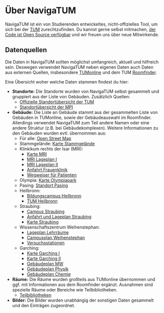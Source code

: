 # Über NavigaTUM

NavigaTUM ist ein von Studierenden entwickeltes, nicht-offizielles Tool, um sich bei der
[TUM](https://tum.de) zurechtzufinden.
Du kannst gerne selbst mitmachen, [der Code ist Open Source verfügbar](https://github.com/TUM-Dev/navigatum) und wir freuen uns über neue Mitwirkende.

## Datenquellen
Die Daten in NavigaTUM sollten möglichst umfangreich, aktuell und hilfreich sein.
Deswegen verwendet NavigaTUM neben eigenen Daten auch Daten aus externen Quellen,
insbesondere [TUMonline](https://campus.tum.de) und dem
TUM [Roomfinder](https://portal.mytum.de/campus/roomfinder).

Eine Übersicht woher welche Daten stammen findest du hier:

- **Standorte:** Die Standorte wurden von NavigaTUM selbst gesammelt und gruppiert aus der Liste von Gebäuden. Zusätzlich Quellen:
    - [Offizielle Standortübersicht der TUM](https://www.tum.de/die-tum/die-universitaet/standorte)
    - [Standortübersicht der MPI](https://mpi.fs.tum.de/neu-an-der-tum/standorte/)
- **Gebäude:** Die Liste an Gebäude stammt aus der gesammelten Liste von Gebäuden in TUMonline, sowie der Gebäudeauswahl im Roomfinder. Allerdings verwendet NavigaTUM zum Teil andere Namen oder eine andere Struktur (z.B. bei Gebäudekomplexen). Weitere Informationen zu den Gebäuden wurden evtl. übernommen aus:
    - Für alle: [Open Street Map](https://www.openstreetmap.org)
    - Stammgelände: [Karte Stammgelände](https://portal.mytum.de/campus/stammgelaende/TUM_Campus_Muenchen_klein)
    - Klinkikum rechts der Isar (MRI):
        - [Karte MRI](https://portal.mytum.de/campus/rechts_der_isar/mri)
        - [MRI Lageplan I](https://www.mri.tum.de/lageplaene-und-wegweiser)
        - [MRI Lageplan II](http://www.imi-muenchen.de/fileadmin/user_upload/pdf/MRI_Lageplan.pdf)
        - [Anfahrt Frauenklinik](http://www.frauenklinik.med.tum.de/inhalt/anfahrt)
        - [Wegweiser für Patienten](https://www.mri.tum.de/sites/default/files/seiten/wegweiser_patienten_ambulant_20200312_web.pdf)
    - Olympia: [Karte Olympiapark](https://portal.mytum.de/campus/olympiapark/olympiapark)
    - Pasing: [Standort Pasing](https://www.bgu.tum.de/gb/ueber-uns/standort-muenchen-pasing/)
    - Heilbronn:
        - [Bildungscampus Heilbronn](https://bildungscampus.hn/ueber-uns/leben-am-campus)
        - [TUM Heilbronn](https://www.wi.tum.de/tum-campus-heilbronn/welcome-tum-campus-heilbronn/)
    - Straubing:
        - [Campus Straubing](https://www.cs.tum.de/campus-straubing/campus/?lang=en)
        - [Anfahrt und Lageplan Straubing](https://www.cs.tum.de/campus-straubing/anfahrt-und-lageplan/)
        - [Karte Straubing](https://www.cs.tum.de/wp-content/uploads/2020/01/200127_TUM_Plan_Straubing_WEB.png)
    - Wissenschaftszentrum Weihenstephan:
        - [Lageplan Lehrräume](https://www.wzw.tum.de/fileadmin/lageplan/SoLS-Plan-Lehrraume.jpg)
        - [Campusplan Weihenstephan](https://www.gm.wzw.tum.de/en/campusplan-stand-oktober-2019/)
        - [Versuchsstationen](https://www.wzw.tum.de/?id=239)
    - Garching:
        - [Karte Garching I](https://portal.mytum.de/campus/garching/TUM_Campus_Garching_web)
        - [Karte Garching II](https://www.forschung-garching.tum.de/fileadmin/w00btp/www/00_Startseite_normal/161015_KarteGarchingKomplett_RGB.pdf)
        - [Gebäudeplan MW](https://www.mw.tum.de/fileadmin/w00btx/mw/Fakultaet/Anfahrt/Lageplan_Gebaeude_MW.pdf)
        - [Gebäudeplan Physik](https://www.ph.tum.de/about/visit/TUM_Physik_Orientierungsplan.pdf)
        - [Gebäudeplan Chemie](https://www.ch.tum.de/fileadmin/tuchfak/www/Lageplan/Infoblatt_2020-06.pdf)
- **Räume:** Die Räume wurden großteils aus TUMonline übernommen und ggf. mit Informationen aus dem Roomfinder ergänzt. Ausnahmen sind spezielle Räume oder Bereiche wie Teilbibliotheken.
    - [Teilbibliotheken](https://www.ub.tum.de/teilbibliotheken)
- **Bilder:** Die Bilder wurden unabhängig der sonstigen Daten gesammelt und den Einträgen zugeordnet.

